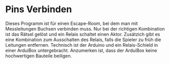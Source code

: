 # Pins Verbinden

Dieses Programm ist für einen Escape-Room, bei dem man mit Messleitungen Buchsen verbinden muss. Nur bei der richtigen Kombination ist das Rätsel gelöst und ein Relais schaltet einen Aktor.
Zusätzich gibt es eine Kombination zum Ausschalten des Relais, falls die Spieler zu früh die Leitungen entfernen.
Technisch ist der Arduino und ein Relais-Schield in einer ArduiBox untergebracht. Anzumerken ist, dass der ArduiBox keine hochwertigen Bauteile beiligen.